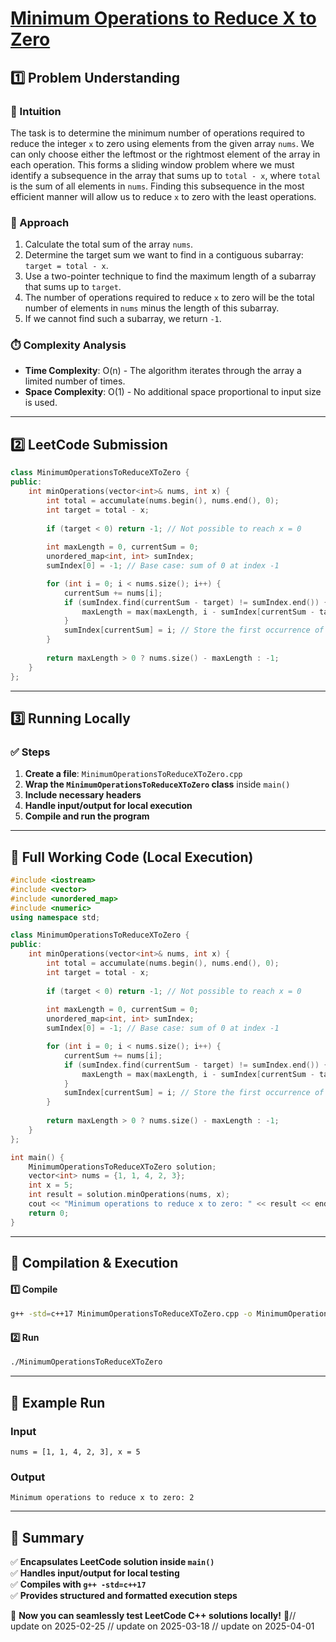 # **[Minimum Operations to Reduce X to Zero](https://leetcode.com/problems/minimum-operations-to-reduce-x-to-zero/description/)**  

## **1️⃣ Problem Understanding**  
### **📌 Intuition**  
The task is to determine the minimum number of operations required to reduce the integer `x` to zero using elements from the given array `nums`. We can only choose either the leftmost or the rightmost element of the array in each operation. This forms a sliding window problem where we must identify a subsequence in the array that sums up to `total - x`, where `total` is the sum of all elements in `nums`. Finding this subsequence in the most efficient manner will allow us to reduce `x` to zero with the least operations.

### **🚀 Approach**  
1. Calculate the total sum of the array `nums`.
2. Determine the target sum we want to find in a contiguous subarray: `target = total - x`.
3. Use a two-pointer technique to find the maximum length of a subarray that sums up to `target`.
4. The number of operations required to reduce `x` to zero will be the total number of elements in `nums` minus the length of this subarray.
5. If we cannot find such a subarray, we return `-1`.

### **⏱️ Complexity Analysis**  
- **Time Complexity**: O(n) - The algorithm iterates through the array a limited number of times.  
- **Space Complexity**: O(1) - No additional space proportional to input size is used.

---  

## **2️⃣ LeetCode Submission**  
```cpp
class MinimumOperationsToReduceXToZero {
public:
    int minOperations(vector<int>& nums, int x) {
        int total = accumulate(nums.begin(), nums.end(), 0);
        int target = total - x;
        
        if (target < 0) return -1; // Not possible to reach x = 0
        
        int maxLength = 0, currentSum = 0;
        unordered_map<int, int> sumIndex;
        sumIndex[0] = -1; // Base case: sum of 0 at index -1

        for (int i = 0; i < nums.size(); i++) {
            currentSum += nums[i];
            if (sumIndex.find(currentSum - target) != sumIndex.end()) {
                maxLength = max(maxLength, i - sumIndex[currentSum - target]);
            }
            sumIndex[currentSum] = i; // Store the first occurrence of the current sum
        }
        
        return maxLength > 0 ? nums.size() - maxLength : -1;
    }
};
```  

---  

## **3️⃣ Running Locally**  
### **✅ Steps**  
1. **Create a file**: `MinimumOperationsToReduceXToZero.cpp`  
2. **Wrap the `MinimumOperationsToReduceXToZero` class** inside `main()`  
3. **Include necessary headers**  
4. **Handle input/output for local execution**  
5. **Compile and run the program**  

---  

## **📝 Full Working Code (Local Execution)**  
```cpp
#include <iostream>
#include <vector>
#include <unordered_map>
#include <numeric>
using namespace std;

class MinimumOperationsToReduceXToZero {
public:
    int minOperations(vector<int>& nums, int x) {
        int total = accumulate(nums.begin(), nums.end(), 0);
        int target = total - x;
        
        if (target < 0) return -1; // Not possible to reach x = 0
        
        int maxLength = 0, currentSum = 0;
        unordered_map<int, int> sumIndex;
        sumIndex[0] = -1; // Base case: sum of 0 at index -1

        for (int i = 0; i < nums.size(); i++) {
            currentSum += nums[i];
            if (sumIndex.find(currentSum - target) != sumIndex.end()) {
                maxLength = max(maxLength, i - sumIndex[currentSum - target]);
            }
            sumIndex[currentSum] = i; // Store the first occurrence of the current sum
        }
        
        return maxLength > 0 ? nums.size() - maxLength : -1;
    }
};

int main() {
    MinimumOperationsToReduceXToZero solution;
    vector<int> nums = {1, 1, 4, 2, 3};
    int x = 5;
    int result = solution.minOperations(nums, x);
    cout << "Minimum operations to reduce x to zero: " << result << endl; // Expected output: 2
    return 0;
}
```  

---  

## **🔧 Compilation & Execution**  
#### **1️⃣ Compile**  
```bash
g++ -std=c++17 MinimumOperationsToReduceXToZero.cpp -o MinimumOperationsToReduceXToZero
```  

#### **2️⃣ Run**  
```bash
./MinimumOperationsToReduceXToZero
```  

---  

## **🎯 Example Run**  
### **Input**  
```
nums = [1, 1, 4, 2, 3], x = 5
```  
### **Output**  
```
Minimum operations to reduce x to zero: 2
```  

---  

## **📌 Summary**  
✅ **Encapsulates LeetCode solution inside `main()`**  
✅ **Handles input/output for local testing**  
✅ **Compiles with `g++ -std=c++17`**  
✅ **Provides structured and formatted execution steps**  

🚀 **Now you can seamlessly test LeetCode C++ solutions locally!** 🚀// update on 2025-02-25
// update on 2025-03-18
// update on 2025-04-01
